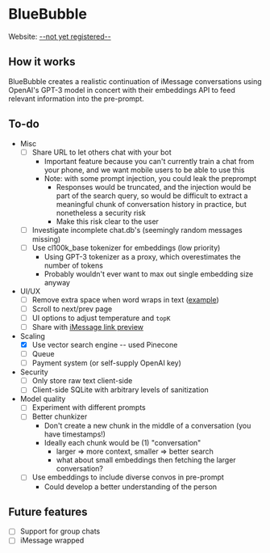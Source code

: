 # BlueBubble

Website: [--not yet registered--](https://bluebubble.ai/)

## How it works
BlueBubble creates a realistic continuation of iMessage conversations using OpenAI's GPT-3 model in concert with their embeddings API to feed relevant information into the pre-prompt.

## To-do
- Misc
	- [ ] Share URL to let others chat with your bot
		- Important feature because you can't currently train a chat from your phone, and we want mobile users to be able to use this
		- Note: with some prompt injection, you could leak the preprompt
			- Responses would be truncated, and the injection would be part of the search query, so would be difficult to extract a meaningful chunk of conversation history in practice, but nonetheless a security risk
			- Make this risk clear to the user
	- [ ] Investigate incomplete chat.db's (seemingly random messages missing)
	- [ ] Use cl100k_base tokenizer for embeddings (low priority)
		- Using GPT-3 tokenizer as a proxy, which overestimates the number of tokens
		- Probably wouldn't ever want to max out single embedding size anyway
- UI/UX
	- [ ] Remove extra space when word wraps in text ([example](https://i.stack.imgur.com/fWKfj.png))
	- [ ] Scroll to next/prev page
	- [ ] UI options to adjust temperature and `topK`
	- [ ] Share with [iMessage link preview](https://scottbartell.com/2019/03/05/implementing-imessage-link-previews/)
- Scaling
	- [x] Use vector search engine -- used Pinecone
	- [ ] Queue
	- [ ] Payment system (or self-supply OpenAI key)
- Security
	- [ ] Only store raw text client-side
	- [ ] Client-side SQLite with arbitrary levels of sanitization
- Model quality
	- [ ] Experiment with different prompts
	- [ ] Better chunkizer
		- Don't create a new chunk in the middle of a conversation (you have timestamps!)
		- Ideally each chunk would be (1) "conversation"
			- larger => more context, smaller => better search
			- what about small embeddings then fetching the larger conversation?
	- [ ] Use embeddings to include diverse convos in pre-prompt
		- Could develop a better understanding of the person

## Future features
- [ ] Support for group chats
- [ ] iMessage wrapped
